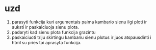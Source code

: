 # uzd

1. parasyti funkcija kuri argumentais paima kambario sienu ilgi ploti ir auksti
ir paskaiciuoja sienu plota.
2. padaryti kad sienu plota funkcija grazintu
3. paskaiciuoti triju skirtingu kambariu sienu plotus ir juos atspausdinti i html su pries tai aprasyta funkcija.
